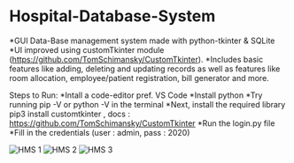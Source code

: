 # Hospital-Database-System

*GUI Data-Base management system made with python-tkinter & SQLite
*UI improved using customTkinter module (https://github.com/TomSchimansky/CustomTkinter).
*Includes basic features like adding, deleting and updating records as well as features like room allocation, employee/patient registration, bill generator and more.

Steps to Run: 
*Intall a code-editor pref. VS Code
*Install python
*Try running pip -V or python -V in the terminal
*Next, install the required library pip3 install customtkinter , docs : https://github.com/TomSchimansky/CustomTkinter
*Run the login.py file
*Fill in the credentials (user : admin, pass : 2020)

![HMS 1](https://github.com/vishj11/Hospital-Database-System/assets/166241189/d9026f57-aeae-44d1-9b97-7ec2f904b26c)
![HMS 2](https://github.com/vishj11/Hospital-Database-System/assets/166241189/d7f41f36-a5a0-4c10-b8c2-187bc46fc2ae)
![HMS 3](https://github.com/vishj11/Hospital-Database-System/assets/166241189/781a3430-2054-4423-a871-9386894233fb)

